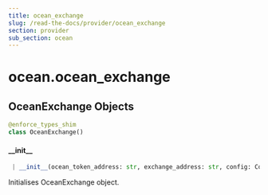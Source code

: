 ```yaml
---
title: ocean_exchange
slug: /read-the-docs/provider/ocean_exchange
section: provider
sub_section: ocean
---
```

<a name="ocean.ocean_exchange"></a>
# ocean.ocean\_exchange

<a name="ocean.ocean_exchange.OceanExchange"></a>
## OceanExchange Objects

```python
@enforce_types_shim
class OceanExchange()
```

<a name="ocean.ocean_exchange.OceanExchange.__init__"></a>
#### \_\_init\_\_

```python
 | __init__(ocean_token_address: str, exchange_address: str, config: Config)
```

Initialises OceanExchange object.

